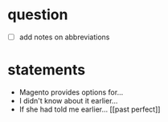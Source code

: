 # question


- [ ] add notes on abbreviations

# statements
- Magento provides options for...
- I didn't know about it earlier...
- If she had told me earlier... [[past perfect]]